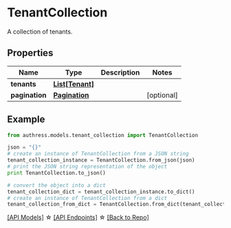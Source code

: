 # TenantCollection

A collection of tenants.

## Properties
Name | Type | Description | Notes
------------ | ------------- | ------------- | -------------
**tenants** | [**List[Tenant]**](Tenant.md) |  | 
**pagination** | [**Pagination**](Pagination.md) |  | [optional] 

## Example

```python
from authress.models.tenant_collection import TenantCollection

json = "{}"
# create an instance of TenantCollection from a JSON string
tenant_collection_instance = TenantCollection.from_json(json)
# print the JSON string representation of the object
print TenantCollection.to_json()

# convert the object into a dict
tenant_collection_dict = tenant_collection_instance.to_dict()
# create an instance of TenantCollection from a dict
tenant_collection_from_dict = TenantCollection.from_dict(tenant_collection_dict)
```
[[API Models]](./README.md#documentation-for-models) ☆ [[API Endpoints]](./README.md#documentation-for-api-endpoints) ☆ [[Back to Repo]](../README.md)


